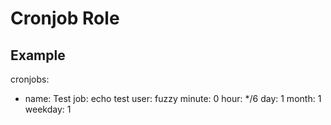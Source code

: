 # Cronjob Role

## Example
cronjobs:
  - name: Test
    job: echo test
    user: fuzzy
    minute: 0
    hour: */6
    day: 1
    month: 1
    weekday: 1